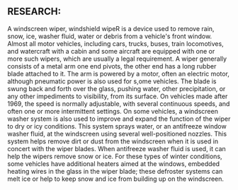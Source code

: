 ## RESEARCH:
A windscreen wiper, windshield wipeR is a device used to remove rain, snow, ice, washer fluid, water or debris from a vehicle's front window. Almost all motor vehicles, including cars, trucks, buses, train locomotives, and watercraft with a cabin and some aircraft are equipped with one or more such wipers, which are usually a legal requirement.
        A wiper generally consists of a metal arm one end pivots, the other end has a long rubber blade attached to it. The arm is powered by a motor, often an electric motor, although pneumatic power is also used for s,ome vehicles. The blade is swung back and forth over the glass, pushing water, other precipitation, or any other impediments to visibility, from its surface. On vehicles made after 1969, the speed is normally adjustable, with several continuous speeds, and often one or more intermittent settings.
         On some vehicles, a windscreen washer system is also used to improve and expand the function of the wiper to dry or icy conditions. This system sprays water, or an antifreeze window washer fluid, at the windscreen using several well-positioned nozzles. This system helps remove dirt or dust from the windscreen when it is used in concert with the wiper blades. When antifreeze washer fluid is used, it can help the wipers remove snow or ice. For these types of winter conditions, some vehicles have additional heaters aimed at the windows, embedded heating wires in the glass in the wiper blade; these defroster systems can melt ice or help to keep snow and ice from building up on the windscreen.
